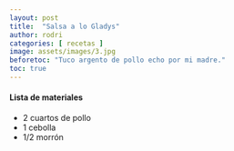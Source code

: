 ```yaml
---
layout: post
title:  "Salsa a lo Gladys"
author: rodri
categories: [ recetas ]
image: assets/images/3.jpg
beforetoc: "Tuco argento de pollo echo por mi madre."
toc: true
---
```

#### Lista de materiales

 - 2   cuartos de pollo
 - 1   cebolla
 - 1/2 morrón
<!--
#### CSS

```css
.highlight .c {
    color: #999988;
    font-style: italic;
}
.highlight .err {
    color: #a61717;
    background-color: #e3d2d2;
}
```

#### JS

```js
// alertbar later
$(document).scroll(function () {
    var y = $(this).scrollTop();
    if (y > 280) {
        $('.alertbar').fadeIn();
    } else {
        $('.alertbar').fadeOut();
    }
});
```

#### Python

```python
print("Hello World")
```

#### Ruby

```ruby
require 'redcarpet'
markdown = Redcarpet.new("Hello World!")
puts markdown.to_html
```

#### C

```c
printf("Hello World");
``` -->